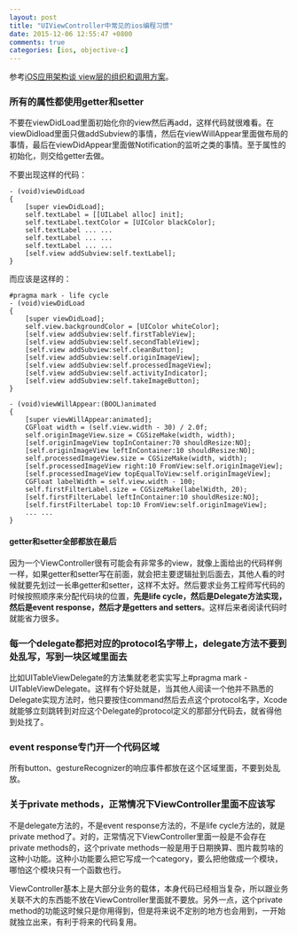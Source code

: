 ```yaml
---
layout: post
title: "UIViewController中常见的ios编程习惯"
date: 2015-12-06 12:55:47 +0800
comments: true
categories: [ios, objective-c]
---
```


参考[iOS应用架构谈 view层的组织和调用方案](http://www.cocoachina.com/ios/20150525/11919.html)。

### 所有的属性都使用getter和setter

<!-- more -->

>
不要在viewDidLoad里面初始化你的view然后再add，这样代码就很难看。在viewDidload里面只做addSubview的事情，然后在viewWillAppear里面做布局的事情，最后在viewDidAppear里面做Notification的监听之类的事情。至于属性的初始化，则交给getter去做。

不要出现这样的代码：

```objc
- (void)viewDidLoad
{
    [super viewDidLoad];
    self.textLabel = [[UILabel alloc] init];
    self.textLabel.textColor = [UIColor blackColor];
    self.textLabel ... ...
    self.textLabel ... ...
    self.textLabel ... ...
    [self.view addSubview:self.textLabel];
}
```

而应该是这样的：

```objc
#pragma mark - life cycle
- (void)viewDidLoad
{
    [super viewDidLoad];
    self.view.backgroundColor = [UIColor whiteColor];
    [self.view addSubview:self.firstTableView];
    [self.view addSubview:self.secondTableView];
    [self.view addSubview:self.cleanButton];
    [self.view addSubview:self.originImageView];
    [self.view addSubview:self.processedImageView];
    [self.view addSubview:self.activityIndicator];
    [self.view addSubview:self.takeImageButton];
}

- (void)viewWillAppear:(BOOL)animated
{
    [super viewWillAppear:animated];
    CGFloat width = (self.view.width - 30) / 2.0f;
    self.originImageView.size = CGSizeMake(width, width);
    [self.originImageView topInContainer:70 shouldResize:NO];
    [self.originImageView leftInContainer:10 shouldResize:NO];
    self.processedImageView.size = CGSizeMake(width, width);
    [self.processedImageView right:10 FromView:self.originImageView];
    [self.processedImageView topEqualToView:self.originImageView];
    CGFloat labelWidth = self.view.width - 100;
    self.firstFilterLabel.size = CGSizeMake(labelWidth, 20);
    [self.firstFilterLabel leftInContainer:10 shouldResize:NO];
    [self.firstFilterLabel top:10 FromView:self.originImageView];
    ... ...
}
```

#### getter和setter全部都放在最后

>
因为一个ViewController很有可能会有非常多的view，就像上面给出的代码样例一样，如果getter和setter写在前面，就会把主要逻辑扯到后面去，其他人看的时候就要先划过一长串getter和setter，这样不太好。然后要求业务工程师写代码的时候按照顺序来分配代码块的位置，**先是life cycle，然后是Delegate方法实现，然后是event response，然后才是getters and setters**。这样后来者阅读代码时就能省力很多。

### 每一个delegate都把对应的protocol名字带上，delegate方法不要到处乱写，写到一块区域里面去

>
比如UITableViewDelegate的方法集就老老实实写上#pragma mark - UITableViewDelegate。这样有个好处就是，当其他人阅读一个他并不熟悉的Delegate实现方法时，他只要按住command然后去点这个protocol名字，Xcode就能够立刻跳转到对应这个Delegate的protocol定义的那部分代码去，就省得他到处找了。

### event response专门开一个代码区域

所有button、gestureRecognizer的响应事件都放在这个区域里面，不要到处乱放。

### 关于private methods，正常情况下ViewController里面不应该写

不是delegate方法的，不是event response方法的，不是life cycle方法的，就是private method了。对的，正常情况下ViewController里面一般是不会存在private methods的，这个private methods一般是用于日期换算、图片裁剪啥的这种小功能。这种小功能要么把它写成一个category，要么把他做成一个模块，哪怕这个模块只有一个函数也行。

ViewController基本上是大部分业务的载体，本身代码已经相当复杂，所以跟业务关联不大的东西能不放在ViewController里面就不要放。另外一点，这个private method的功能这时候只是你用得到，但是将来说不定别的地方也会用到，一开始就独立出来，有利于将来的代码复用。